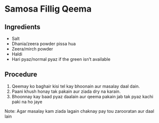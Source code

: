 # Samosa Fillig Qeema

## Ingredients
* Salt
* Dhania/zeera powder pissa hua
* Zeera/mirch powder
* Haldi
* Hari pyaz/normal pyaz if the green isn’t available 

## Procedure
1. Qeemay ko baghair kisi tel kay bhoonain aur masalay daal dain. 
2. Paani khush honay tak pakain aur ziada dry na karain. 
3. Bhoonnay kay baad pyaz daalain aur qeema pakain jab tak pyaz kachi paki na ho jaye

Note: Agar masalay kam ziada lagain chaknay pay tou zarooratan aur daal lain
